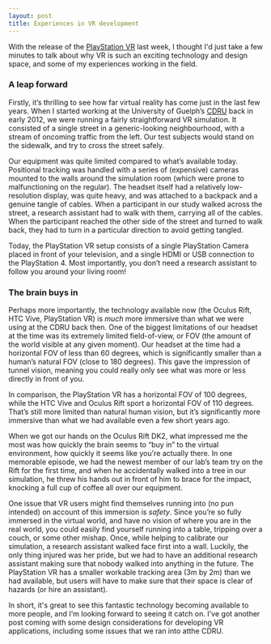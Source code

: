 ```yaml
---
layout: post
title: Experiences in VR development
---
```


With the release of the [PlayStation VR](https://www.playstation.com/en-ca/explore/playstation-vr/) last week, I thought I'd just take 
a few minutes to talk about why VR is such an exciting technology and design space, and some of my experiences working in the field.

### A leap forward

Firstly, it’s thrilling to see how far virtual reality has come just in the last few years. When I started working at the University of 
Guelph’s [CDRU](https://cdru.psychology.uoguelph.ca/cdru) back in early 2012, we were running a fairly straightforward VR simulation. It 
consisted of a single street in a generic-looking neighbourhood, with a stream of oncoming traffic from the left. Our test subjects would
stand on the sidewalk, and try to cross the street safely.

Our equipment was quite limited compared to what’s available today. Positional tracking was handled with a series of (expensive) cameras
mounted to the walls around the simulation room (which were prone to malfunctioning on the regular). The headset itself had a relatively 
low-resolution display, was quite heavy, and was attached to a backpack and a genuine tangle of cables. When a participant in our study 
walked across the street, a research assistant had to walk with them, carrying all of the cables. When the participant reached the other
side of the street and turned to walk back, they had to turn in a particular direction to avoid getting tangled.

Today, the PlayStation VR setup consists of a single PlayStation Camera placed in front of your television, and a single HDMI or USB connection 
to the PlayStation 4. Most importantly, you don’t need a research assistant to follow you around your living room!

### The brain buys in

Perhaps more importantly, the technology available now (the Oculus Rift, HTC Vive, PlayStation VR) is *much* more immersive than what we 
were using at the CDRU back then. One of the biggest limitations of our headset at the time was its extremely limited field-of-view, or FOV (the
amount of the world visible at any given moment). Our headset at the time had a horizontal FOV of less than 60 degrees, which is 
significantly smaller than a human’s natural FOV (close to 180 degrees). This gave the impression of tunnel vision, meaning you could 
really only see what was more or less directly in front of you.

In comparison, the PlayStation VR has a horizontal FOV of 100 degrees, while the HTC Vive and Oculus Rift sport a horizontal FOV of 110 
degrees. That’s still more limited than natural human vision, but it’s significantly more immersive than what we had available 
even a few short years ago.

When we got our hands on the Oculus Rift DK2, what impressed me the most was how quickly the brain seems to “buy in” to the virtual 
environment, how quickly it seems like you're actually there. In one memorable episode, we had the newest member of our lab’s team try 
on the Rift for the first time, and when he accidentally walked into a tree in our simulation, he threw his hands out in front of him
to brace for the impact, knocking a full cup of coffee all over our equipment.

One issue that VR users might find themselves running into (no pun intended) on account of this immersion is *safety*. Since you’re so 
fully immersed in the virtual world, and have no vision of where you are in the real world, you could easily find yourself running into
a table, tripping over a couch, or some other mishap. Once, while helping to calibrate our simulation, a research assistant walked face 
first into a wall. Luckily, the only thing injured was her pride, but we had to have an additional research assistant making sure that
nobody walked into anything in the future. The PlayStation VR has a smaller workable tracking area (3m by 2m) than we had available, but 
users will have to make sure that their space is clear of hazards (or hire an assistant).

  

In short, it's great to see this fantastic technology becoming available to more people, and I'm looking forward to seeing it catch on. 
I've got another post coming with some design considerations for developing VR applications, including some issues that we ran into 
atthe CDRU.
